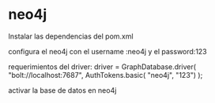 # neo4j

Instalar las dependencias del pom.xml 

configura el neo4j con el username :neo4j y el password:123

requerimientos del driver: driver = GraphDatabase.driver(  "bolt://localhost:7687", AuthTokens.basic( "neo4j", "123") );

activar la base de datos en neo4j 
